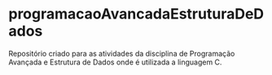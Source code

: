 # programacaoAvancadaEstruturaDeDados
Repositório criado para as atividades da disciplina de Programação Avançada e Estrutura de Dados onde é utilizada a linguagem C.

